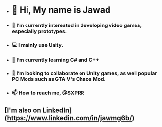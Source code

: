 - # 👋 Hi, My name is Jawad
- ### 👀 I’m currently interested in developing video games, especially prototypes.
- ### 💻 I mainly use Unity.
- ### 🌱 I’m currently learning C# and C++
- ### 💞️ I’m looking to collaborate on Unity games, as well popular PC Mods such as GTA V's Chaos Mod.
- ### 📫 How to reach me, @SXPRR

## [I'm also on LinkedIn] (https://www.linkedin.com/in/jawmg6b/)
<!---
sxprr/sxprr is a ✨ special ✨ repository because its `README.md` (this file) appears on your GitHub profile.
You can click the Preview link to take a look at your changes.
--->
